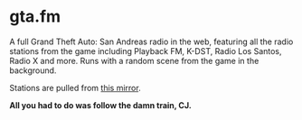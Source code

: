 # gta.fm

A full Grand Theft Auto: San Andreas radio in the web, featuring all the radio stations from the game including Playback FM, K-DST, Radio Los Santos, Radio X and more. Runs with a random scene from the game in the background.

Stations are pulled from [this mirror](https://two66.com/mirrors/?dir=GTA-Radio-Stations%2FGTA-San-Andreas).

**All you had to do was follow the damn train, CJ.**
